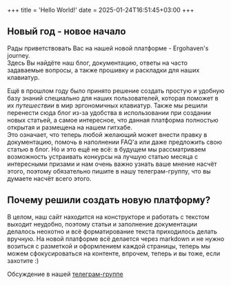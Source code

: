 +++
title = 'Hello World!'
date = 2025-01-24T16:51:45+03:00
+++

## Новый год - новое начало
Рады приветствовать Вас на нашей новой платформе - Ergohaven's journey.  
Здесь Вы найдёте наш блог, документацию, ответы на часто задаваемые вопросы, а также прошивку и раскладки для наших клавиатур.  

Ещё в прошлом году было принято решение создать простую и удобную базу знаний специально для наших пользователей, которая поможет в их *путешествии* в мир эргономичных клавиатур.
Также мы решили перенести сюда блог из-за удобства в использовании при создании новых статьей, а самое интересное, что данная платформа полностью открытая и размещена на нашем гитхабе.  
Это означает, что теперь любой желающий может внести правку в документацию, помочь в наполнении FAQ'а или даже предложить свою статью в блог. Но и это ещё не всё: в будущем мы рассматриваем возможность устраивать конкурсы на лучшую статью месяца с интересными призами и нам очень важно узнать ваше мнение насчёт этого, поэтому обязательно пишите в нашу телеграм-группу, что вы думаете насчёт всего этого.

## Почему решили создать новую платформу?
В целом, наш сайт находится на конструкторе и работать с текстом выходит неудобно, поэтому статьи и заполнение документации делалось неохотно и всё форматирование текста приходилось делать вручную. На новой платформе всё делается через markdown и не нужно возиться с разметкой и оформлением каждой страницы, теперь мы можем сфокусироваться на контенте, впрочем, теперь и вы тоже, если захотите :)

Обсуждение в нашей [телеграм-группе](https://t.me/+E-mlq11c97AyZmY6)
